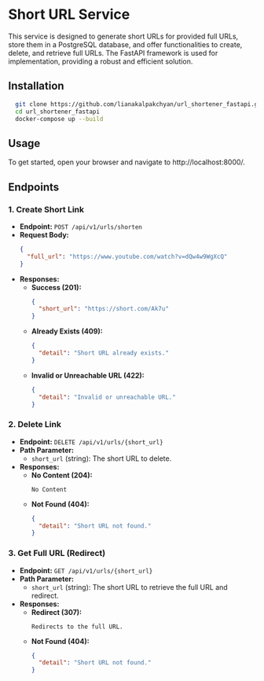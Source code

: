# Short URL Service

This service is designed to generate short URLs for provided full URLs, store them in a PostgreSQL database, and offer functionalities to create, delete, and retrieve full URLs. The FastAPI framework is used for implementation, providing a robust and efficient solution.


## Installation

```bash
  git clone https://github.com/lianakalpakchyan/url_shortener_fastapi.git
  cd url_shortener_fastapi
  docker-compose up --build
```

## Usage

To get started, open your browser and navigate to http://localhost:8000/.

## Endpoints

### 1. Create Short Link
   - **Endpoint:** `POST /api/v1/urls/shorten`
   - **Request Body:**
     ```json
     {
       "full_url": "https://www.youtube.com/watch?v=dQw4w9WgXcQ"
     }
     ```
   - **Responses:**
     - **Success (201):**
       ```json
       {
         "short_url": "https://short.com/Ak7u"
       }
       ```
     - **Already Exists (409):**
       ```json
       {
         "detail": "Short URL already exists."
       }
       ```
     - **Invalid or Unreachable URL (422):**
       ```json
       {
         "detail": "Invalid or unreachable URL."
       }
       ```

### 2. Delete Link
   - **Endpoint:** `DELETE /api/v1/urls/{short_url}`
   - **Path Parameter:**
     - `short_url` (string): The short URL to delete.
   - **Responses:**
     - **No Content (204):**
       ```
       No Content
       ```
     - **Not Found (404):**
       ```json
       {
         "detail": "Short URL not found."
       }
       ```

### 3. Get Full URL (Redirect)
   - **Endpoint:** `GET /api/v1/urls/{short_url}`
   - **Path Parameter:**
     - `short_url` (string): The short URL to retrieve the full URL and redirect.
   - **Responses:**
     - **Redirect (307):**
       ```
       Redirects to the full URL.
       ```
     - **Not Found (404):**
       ```json
       {
         "detail": "Short URL not found."
       }
       ```

